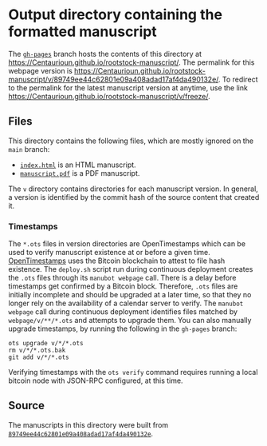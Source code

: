 # Output directory containing the formatted manuscript

The [`gh-pages`](https://github.com/Centaurioun/rootstock-manuscript/tree/gh-pages) branch hosts the contents of this directory at <https://Centaurioun.github.io/rootstock-manuscript/>.
The permalink for this webpage version is <https://Centaurioun.github.io/rootstock-manuscript/v/89749ee44c62801e09a408adad17af4da490132e/>.
To redirect to the permalink for the latest manuscript version at anytime, use the link <https://Centaurioun.github.io/rootstock-manuscript/v/freeze/>.

## Files

This directory contains the following files, which are mostly ignored on the `main` branch:

+ [`index.html`](index.html) is an HTML manuscript.
+ [`manuscript.pdf`](manuscript.pdf) is a PDF manuscript.

The `v` directory contains directories for each manuscript version.
In general, a version is identified by the commit hash of the source content that created it.

### Timestamps

The `*.ots` files in version directories are OpenTimestamps which can be used to verify manuscript existence at or before a given time.
[OpenTimestamps](https://opentimestamps.org/) uses the Bitcoin blockchain to attest to file hash existence.
The `deploy.sh` script run during continuous deployment creates the `.ots` files through its `manubot webpage` call.
There is a delay before timestamps get confirmed by a Bitcoin block.
Therefore, `.ots` files are initially incomplete and should be upgraded at a later time, so that they no longer rely on the availability of a calendar server to verify.
The `manubot webpage` call during continuous deployment identifies files matched by `webpage/v/**/*.ots` and attempts to upgrade them.
You can also manually upgrade timestamps, by running the following in the `gh-pages` branch:

```shell
ots upgrade v/*/*.ots
rm v/*/*.ots.bak
git add v/*/*.ots
```

Verifying timestamps with the `ots verify` command requires running a local bitcoin node with JSON-RPC configured, at this time.

## Source

The manuscripts in this directory were built from
[`89749ee44c62801e09a408adad17af4da490132e`](https://github.com/Centaurioun/rootstock-manuscript/commit/89749ee44c62801e09a408adad17af4da490132e).
